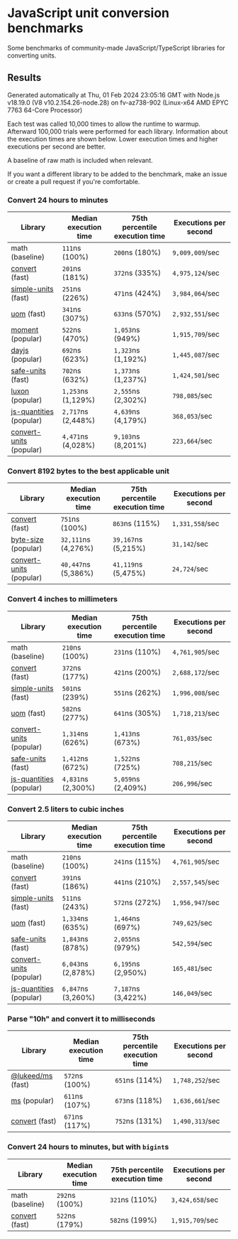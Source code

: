 # JavaScript unit conversion benchmarks

Some benchmarks of community-made JavaScript/TypeScript libraries for converting units.

## Results

<!-- beginblock(results) -->

Generated automatically at Thu, 01 Feb 2024 23:05:16 GMT with Node.js v18.19.0 (V8 v10.2.154.26-node.28) on fv-az738-902 (Linux-x64 AMD EPYC 7763 64-Core Processor)

Each test was called 10,000 times to allow the runtime to warmup.
Afterward 100,000 trials were performed for each library.
Information about the execution times are shown below.
Lower execution times and higher executions per second are better.

A baseline of raw math is included when relevant.

If you want a different library to be added to the benchmark, make an issue or create a pull request if you're comfortable.

### Convert 24 hours to minutes

| Library                                                            | Median execution time | 75th percentile execution time | Executions per second |
| ------------------------------------------------------------------ | --------------------- | ------------------------------ | --------------------- |
| math (baseline)                                                    | `111`ns (100%)        | `200`ns (180%)                 | `9,009,009`/sec       |
| [convert](https://npmjs.com/package/convert) (fast)                | `201`ns (181%)        | `372`ns (335%)                 | `4,975,124`/sec       |
| [simple-units](https://npmjs.com/package/simple-units) (fast)      | `251`ns (226%)        | `471`ns (424%)                 | `3,984,064`/sec       |
| [uom](https://npmjs.com/package/uom) (fast)                        | `341`ns (307%)        | `633`ns (570%)                 | `2,932,551`/sec       |
| [moment](https://npmjs.com/package/moment) (popular)               | `522`ns (470%)        | `1,053`ns (949%)               | `1,915,709`/sec       |
| [dayjs](https://npmjs.com/package/dayjs) (popular)                 | `692`ns (623%)        | `1,323`ns (1,192%)             | `1,445,087`/sec       |
| [safe-units](https://npmjs.com/package/safe-units) (fast)          | `702`ns (632%)        | `1,373`ns (1,237%)             | `1,424,501`/sec       |
| [luxon](https://npmjs.com/package/luxon) (popular)                 | `1,253`ns (1,129%)    | `2,555`ns (2,302%)             | `798,085`/sec         |
| [js-quantities](https://npmjs.com/package/js-quantities) (popular) | `2,717`ns (2,448%)    | `4,639`ns (4,179%)             | `368,053`/sec         |
| [convert-units](https://npmjs.com/package/convert-units) (popular) | `4,471`ns (4,028%)    | `9,103`ns (8,201%)             | `223,664`/sec         |

### Convert 8192 bytes to the best applicable unit

| Library                                                            | Median execution time | 75th percentile execution time | Executions per second |
| ------------------------------------------------------------------ | --------------------- | ------------------------------ | --------------------- |
| [convert](https://npmjs.com/package/convert) (fast)                | `751`ns (100%)        | `863`ns (115%)                 | `1,331,558`/sec       |
| [byte-size](https://npmjs.com/package/byte-size) (popular)         | `32,111`ns (4,276%)   | `39,167`ns (5,215%)            | `31,142`/sec          |
| [convert-units](https://npmjs.com/package/convert-units) (popular) | `40,447`ns (5,386%)   | `41,119`ns (5,475%)            | `24,724`/sec          |

### Convert 4 inches to millimeters

| Library                                                            | Median execution time | 75th percentile execution time | Executions per second |
| ------------------------------------------------------------------ | --------------------- | ------------------------------ | --------------------- |
| math (baseline)                                                    | `210`ns (100%)        | `231`ns (110%)                 | `4,761,905`/sec       |
| [convert](https://npmjs.com/package/convert) (fast)                | `372`ns (177%)        | `421`ns (200%)                 | `2,688,172`/sec       |
| [simple-units](https://npmjs.com/package/simple-units) (fast)      | `501`ns (239%)        | `551`ns (262%)                 | `1,996,008`/sec       |
| [uom](https://npmjs.com/package/uom) (fast)                        | `582`ns (277%)        | `641`ns (305%)                 | `1,718,213`/sec       |
| [convert-units](https://npmjs.com/package/convert-units) (popular) | `1,314`ns (626%)      | `1,413`ns (673%)               | `761,035`/sec         |
| [safe-units](https://npmjs.com/package/safe-units) (fast)          | `1,412`ns (672%)      | `1,522`ns (725%)               | `708,215`/sec         |
| [js-quantities](https://npmjs.com/package/js-quantities) (popular) | `4,831`ns (2,300%)    | `5,059`ns (2,409%)             | `206,996`/sec         |

### Convert 2.5 liters to cubic inches

| Library                                                            | Median execution time | 75th percentile execution time | Executions per second |
| ------------------------------------------------------------------ | --------------------- | ------------------------------ | --------------------- |
| math (baseline)                                                    | `210`ns (100%)        | `241`ns (115%)                 | `4,761,905`/sec       |
| [convert](https://npmjs.com/package/convert) (fast)                | `391`ns (186%)        | `441`ns (210%)                 | `2,557,545`/sec       |
| [simple-units](https://npmjs.com/package/simple-units) (fast)      | `511`ns (243%)        | `572`ns (272%)                 | `1,956,947`/sec       |
| [uom](https://npmjs.com/package/uom) (fast)                        | `1,334`ns (635%)      | `1,464`ns (697%)               | `749,625`/sec         |
| [safe-units](https://npmjs.com/package/safe-units) (fast)          | `1,843`ns (878%)      | `2,055`ns (979%)               | `542,594`/sec         |
| [convert-units](https://npmjs.com/package/convert-units) (popular) | `6,043`ns (2,878%)    | `6,195`ns (2,950%)             | `165,481`/sec         |
| [js-quantities](https://npmjs.com/package/js-quantities) (popular) | `6,847`ns (3,260%)    | `7,187`ns (3,422%)             | `146,049`/sec         |

### Parse "10h" and convert it to milliseconds

| Library                                                   | Median execution time | 75th percentile execution time | Executions per second |
| --------------------------------------------------------- | --------------------- | ------------------------------ | --------------------- |
| [@lukeed/ms](https://npmjs.com/package/@lukeed/ms) (fast) | `572`ns (100%)        | `651`ns (114%)                 | `1,748,252`/sec       |
| [ms](https://npmjs.com/package/ms) (popular)              | `611`ns (107%)        | `673`ns (118%)                 | `1,636,661`/sec       |
| [convert](https://npmjs.com/package/convert) (fast)       | `671`ns (117%)        | `752`ns (131%)                 | `1,490,313`/sec       |

### Convert 24 hours to minutes, but with `bigint`s

| Library                                             | Median execution time | 75th percentile execution time | Executions per second |
| --------------------------------------------------- | --------------------- | ------------------------------ | --------------------- |
| math (baseline)                                     | `292`ns (100%)        | `321`ns (110%)                 | `3,424,658`/sec       |
| [convert](https://npmjs.com/package/convert) (fast) | `522`ns (179%)        | `582`ns (199%)                 | `1,915,709`/sec       |

<!-- endblock(results) -->
